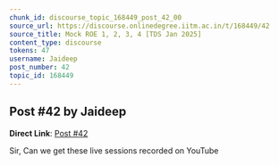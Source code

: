 ```yaml
---
chunk_id: discourse_topic_168449_post_42_00
source_url: https://discourse.onlinedegree.iitm.ac.in/t/168449/42
source_title: Mock ROE 1, 2, 3, 4 [TDS Jan 2025]
content_type: discourse
tokens: 47
username: Jaideep
post_number: 42
topic_id: 168449
---
```


## Post #42 by Jaideep

**Direct Link**: [Post #42](https://discourse.onlinedegree.iitm.ac.in/t/168449/42)

Sir, Can we get these live sessions recorded on YouTube
